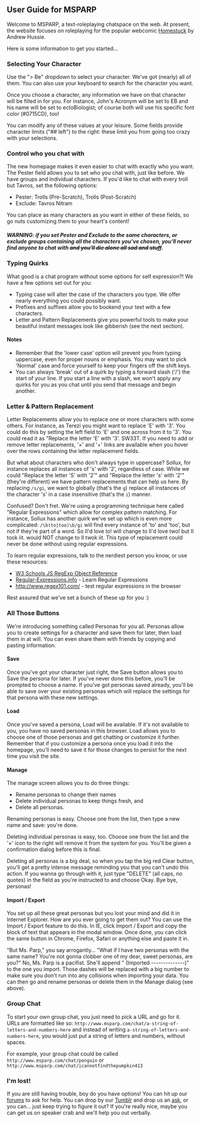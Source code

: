 ## User Guide for MSPARP

Welcome to MSPARP, a text-roleplaying chatspace on the web. At present, the website focuses on roleplaying for the popular webcomic [Homestuck](http://www.mspaintadventures.com/) by Andrew Hussie.

Here is some information to get you started…

### Selecting Your Character

Use the "> Be" dropdown to select your character. We've got (nearly) all of them. You can also use your keyboard to search for the character you want.

Once you choose a character, any information we have on that character will be filled in for you. For instance, John's Acronym will be set to <span class="egbert">EB</span> and his name will be set to <span class="egbert">ectoBiologist</span>; of course both will use his specific font color (<span class="egbert">#0715CD</span>), too!

You can modify any of these values at your leisure. Some fields provide character limits ("## left") to the right: these limit you from going too crazy with your selections.

### Control who you chat with

The new homepage makes it even easier to chat with exactly who you want. The Pester field allows you to set who you chat with, just like before. We have groups and individual characters. If you'd like to chat with every troll but <span class="nitram">Tavros</span>, set the following options:

* Pester: Trolls (Pre-Scratch), Trolls (Post-Scratch)
* Exclude: Tavros Nitram

You can place as many characters as you want in either of these fields, so go nuts customizing them to your heart's content!

##### WARNING: if you set Pester and Exclude to the same characters, or exclude groups containing all the characters you've chosen, you'll never find anyone to chat with <strike>and you'll die alone all sad and stuff</strike>.

### Typing Quirks

What good is a chat program without some options for self expression?! We have a few options set out for you:

* Typing case will alter the case of the characters you type. We offer nearly everything you could possibly want.
* Prefixes and suffixes allow you to bookend your text with a few characters.
* Letter and Pattern Replacements give you powerful tools to make your beautiful instant messages look like gibberish (see the next section).

#### Notes

* Remember that the 'lower case' option will prevent you from typing uppercase, even for proper nouns or emphasis. You may want to pick 'Normal' case and force yourself to keep your fingers off the shift keys.
* You can always 'break' out of a quirk by typing a forward slash ('/') the start of your line. If you start a line with a slash, we won't apply any quirks for you as you chat until you send that message and begin another.

### Letter & Pattern Replacement

Letter Replacements allow you to replace one or more characters with some others. For instance, as <span class="pyrope">Terezi</span> you might want to replace 'E' with '3'. You could do this by setting the left field to 'E' and one across from it to '3'. You could read it as "Replace the letter 'E' with '3'. <span class="pyrope">SW33T</span>. If you need to add or remove letter replacements, '&times;' and '+' links are available when you hover over the rows containing the letter replacement fields.

But what about characters who don't always type in uppercase? <span class="captor">Sollux</span>, for instance replaces all instances of 's' with '2', regardless of case. While we could "Replace the letter 'S' with '2'" and "Replace the letter 's' with '2'" (they're different) we have pattern replacements that can help us here. By replacing `/s/gi`, we want to globally (that's the `g`) replace all instances of the character 's' in a case insensitive (that's the `i`) manner. 

Confused? Don't fret. We're using a programming technique here called "Regular Expressions" which allow for complex pattern matching. For instance, <span class="captor">Sollux</span> has another quirk we've set up which is even more complicated: `/\b(to|too)\b/gi` will find every instance of 'to' and 'too', but not if they're part of a word. So <span class="captor">II'd love to!</span> will change to <span class="captor">II'd love two!</span> but <span class="captor">II took iit.</span> would NOT change to <span class="captor">II twok iit.</span> This type of replacement could never be done without using regular expressions. 

To learn regular expressions, talk to the nerdiest person you know, or use these resources:

* [W3 Schools JS RegExp Object Reference](http://www.w3schools.com/jsref/jsref_obj_regexp.asp)
* [Regular-Expressions.info](http://www.regular-expressions.info/index.html) - Learn Regular Expressions
* http://www.regex101.com/ - test regular expressions in the browser

Rest assured that we've set a bunch of these up for you :)

### All Those Buttons

We're introducing something called Personas for you all. Personas allow you to create settings for a character and save them for later, then load them in at will. You can even share them with friends by copying and pasting information.

#### Save

Once you've got your character just right, the Save button allows you to Save the persona for later. If you've never done this before, you'll be prompted to choose a name. If you've got personas saved already, you'll be able to save over your existing personas which will replace the settings for that persona with these new settings.

#### Load

Once you've saved a persona, Load will be available. If it's not available to you, you have no saved personas in this browser. Load allows you to choose one of those personas and get chatting or customize it further. Remember that if you customize a persona once you load it into the homepage, you'll need to save it for those changes to persist for the next time you visit the site.

#### Manage

The manage screen allows you to do three things:

* Rename personas to change their names
* Delete individual personas to keep things fresh, and
* Delete all personas.

Renaming personas is easy. Choose one from the list, then type a new name and save: you're done.

Deleting individual personas is easy, too. Choose one from the list and the '&times;' icon to the right will remove it from the system for you. You'll be given a confirmation dialog before this is final.

Deleting all personas is a big deal, so when you tap the big red Clear button, you'll get a pretty intense message reminding you that you can't undo this action. If you wanna go through with it, just type "DELETE" (all caps, no quotes) in the field as you're instructed to and choose Okay. Bye bye, personas!

#### Import / Export

You set up all these great personas but you lost your mind and did it in Internet Explorer. How are you ever going to get them out? You can use the Import / Export feature to do this. In IE, click Import / Export and copy the block of text that appears in the modal window. Once done, you can click the same button in Chrome, Firefox, Safari or anything else and paste it in.

"But Ms. Parp," you say arrogantly… "What if I have two personas with the same name? You're not gonna clobber one of my dear, sweet personas, are you?" No, Ms. Parp is a pacifist. She'll append " (Imported --------------)" to the one you import. Those dashes will be replaced with a big number to make sure you don't run into any collisions when importing your data. You can then go and rename personas or delete them in the Manage dialog (see above).

### Group Chat

To start your own group chat, you just need to pick a URL and go for it. URLs are formatted like so: `http://www.msparp.com/chat/a-string-of-letters-and-numbers-here` and instead of writing `a-string-of-letters-and-numbers-here`, you would just put a string of letters and numbers, without spaces.

For example, your group chat could be called `http://www.msparp.com/chat/penguin` or `http://www.msparp.com/chat/icannotfindthepumpkin413`

### I'm lost!

If you are still having trouble, boy do you have options! You can hit up our [forums](http://msparp-forums.org/) to ask for help. You can drop by our [Tumblr](http://msparp.tumblr.com/) and drop us an [ask](http://msparp.tumblr.com/ask), or you can… just keep trying to figure it out? If you're really nice, maybe you can get us on speaker crab and we'll help you out verbally.
